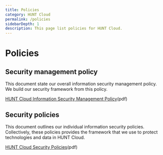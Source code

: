 ```yaml
---
title: Policies
category: HUNT Cloud
permalink: /policies
sidebarDepth: 1
description: This page list policies for HUNT Cloud.
---
```


# Policies

## Security management policy

This document state our overall information security management policy. We build our security framework from this policy.

[HUNT Cloud Information Security Management Policy](https://assets.hdc.ntnu.no/assets/policies/hunt-cloud-isms-policy.pdf)(pdf)



## Security policies

This document outlines our individual information security policies. Collectively, these policies provides the framework that we use to protect technologies and data in HUNT Cloud. 

[HUNT Cloud Security Policies](https://assets.hdc.ntnu.no/assets/policies/hunt-cloud-security-policies.pdf)(pdf)


